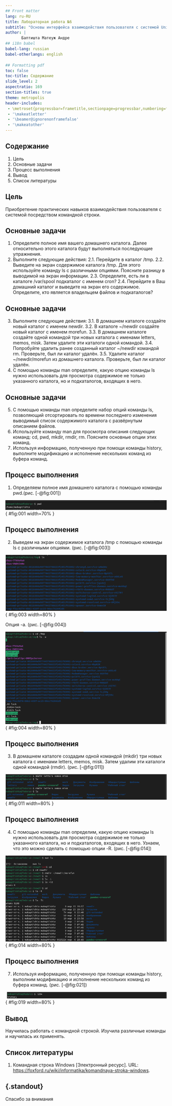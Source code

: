 ```yaml
---
## Front matter
lang: ru-RU
title: Лабораторная работа №6
subtitle: "Основы интерфейса взаимодействия пользователя с системой Unix на уровне командной строки"
author: |
       Баптишта Матеуж Андре 
## i18n babel
babel-lang: russian
babel-otherlangs: english

## Formatting pdf
toc: false
toc-title: Содержание
slide_level: 2
aspectratio: 169
section-titles: true
theme: metropolis
header-includes:
 - \metroset{progressbar=frametitle,sectionpage=progressbar,numbering=fraction}
 - '\makeatletter'
 - '\beamer@ignorenonframefalse'
 - '\makeatother'
---
```


## Содержание

1. Цель
2. Основные задачи
3. Процесс выполнения
4. Вывод
5. Список литературы

## Цель

Приобретение практических навыков взаимодействия пользователя с системой посредством командной строки.

## Основные задачи

1. Определите полное имя вашего домашнего каталога. Далее относительно этого каталога будут выполняться последующие упражнения.
2. Выполните следующие действия:
2.1. Перейдите в каталог /tmp.
2.2. Выведите на экран содержимое каталога /tmp. Для этого используйте команду ls
с различными опциями. Поясните разницу в выводимой на экран информации.
2.3. Определите, есть ли в каталоге /var/spool подкаталог с именем cron?
2.4. Перейдите в Ваш домашний каталог и выведите на экран его содержимое. Определите, кто является владельцем файлов и подкаталогов?

## Основные задачи

3. Выполните следующие действия:
3.1. В домашнем каталоге создайте новый каталог с именем newdir.
3.2. В каталоге ~/newdir создайте новый каталог с именем morefun.
3.3. В домашнем каталоге создайте одной командой три новых каталога с именами
letters, memos, misk. Затем удалите эти каталоги одной командой.
3.4. Попробуйте удалить ранее созданный каталог ~/newdir командой rm. Проверьте,
был ли каталог удалён.
3.5. Удалите каталог ~/newdir/morefun из домашнего каталога. Проверьте, был ли
каталог удалён.
4. С помощью команды man определите, какую опцию команды ls нужно использовать для просмотра содержимое не только указанного каталога, но и подкаталогов,
входящих в него.

## Основные задачи

5. С помощью команды man определите набор опций команды ls, позволяющий отсортировать по времени последнего изменения выводимый список содержимого каталога
с развёрнутым описанием файлов.
6. Используйте команду man для просмотра описания следующих команд: cd, pwd, mkdir,
rmdir, rm. Поясните основные опции этих команд.
7. Используя информацию, полученную при помощи команды history, выполните модификацию и исполнение нескольких команд из буфера команд.

## Процесс выполнения

1. Определяем полное имя домашнего каталога с помощью команды pwd.(рис. [-@fig:001])

![Команда pwd](image/1.png){ #fig:001 width=70% }

## Процесс выполнения

2. Выведем на экран содержимое каталога /tmp с помощью команды ls с различными опциями. (рис. [-@fig:003])

![Команда ls](image/3.png){ #fig:003 width=80% }

Опция -a. (рис. [-@fig:004])

![Команда ls с опцией -a](image/4.png){ #fig:004 width=80% }

## Процесс выполнения

3.  В домашнем каталоге создадим одной командой (mkdir) три новых каталога с именами
letters, memos, misk. Затем удалим эти каталоги одной командой (rmdir). (рис. [-@fig:011])

![Создание каталогов letters, memos, misk и из удаление](image/11.png){ #fig:011 width=80% }

## Процесс выполнения

4. С помощью команды man определим, какую опцию команды ls нужно использовать для просмотра содержимое не только указанного каталога, но и подкаталогов, входящих в него. Узнаем, что это можно сделать с помощью опции -R. (рис. [-@fig:014])

![Команда man ls](image/14.png){ #fig:014 width=80% }

## Процесс выполнения

7. Используя информацию, полученную при помощи команды history, выполним модификацию и исполнение нескольких команд из буфера команд. (рис. [-@fig:021])

![Выполнение модификации и исполнение команды из буфера обмена](image/19.png){ #fig:019 width=80% }


## Вывод

Научилась работать с командной строкой. Изучила различные команды и научилась их применять.

## Список литературы

1. Командная строка Windows [Электронный ресурс]. URL:
https://foxford.ru/wiki/informatika/komandnaya-stroka-windows.

## {.standout}

Спасибо за внимания

